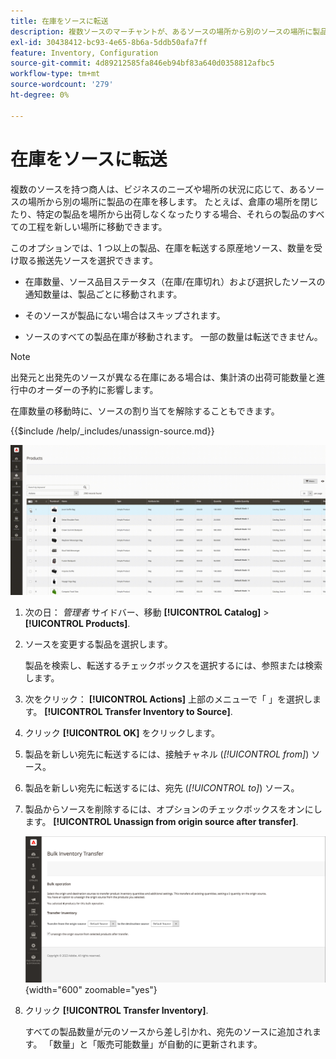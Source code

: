```yaml
---
title: 在庫をソースに転送
description: 複数ソースのマーチャントが、あるソースの場所から別のソースの場所に製品在庫を転送する方法を説明します。
exl-id: 30438412-bc93-4e65-8b6a-5ddb50afa7ff
feature: Inventory, Configuration
source-git-commit: 4d89212585fa846eb94bf83a640d0358812afbc5
workflow-type: tm+mt
source-wordcount: '279'
ht-degree: 0%

---
```


# 在庫をソースに転送

複数のソースを持つ商人は、ビジネスのニーズや場所の状況に応じて、あるソースの場所から別の場所に製品の在庫を移します。 たとえば、倉庫の場所を閉じたり、特定の製品を場所から出荷しなくなったりする場合、それらの製品のすべての工程を新しい場所に移動できます。

このオプションでは、1 つ以上の製品、在庫を転送する原産地ソース、数量を受け取る搬送先ソースを選択できます。

- 在庫数量、ソース品目ステータス（在庫/在庫切れ）および選択したソースの通知数量は、製品ごとに移動されます。

- そのソースが製品にない場合はスキップされます。

- ソースのすべての製品在庫が移動されます。 一部の数量は転送できません。

>[!NOTE]
>
>出発元と出発先のソースが異なる在庫にある場合は、集計済の出荷可能数量と進行中のオーダーの予約に影響します。

在庫数量の移動時に、ソースの割り当てを解除することもできます。

{{$include /help/_includes/unassign-source.md}}

![在庫を別のソースに転送](assets/inventory-bulk-transfer-source.gif)

1. 次の日： _管理者_ サイドバー、移動 **[!UICONTROL Catalog]** > **[!UICONTROL Products]**.

1. ソースを変更する製品を選択します。

   製品を検索し、転送するチェックボックスを選択するには、参照または検索します。

1. 次をクリック： **[!UICONTROL Actions]** 上部のメニューで「 」を選択します。 **[!UICONTROL Transfer Inventory to Source]**.

1. クリック **[!UICONTROL OK]** をクリックします。

1. 製品を新しい宛先に転送するには、接触チャネル (_[!UICONTROL from]_) ソース。

1. 製品を新しい宛先に転送するには、宛先 (_[!UICONTROL to]_) ソース。

1. 製品からソースを削除するには、オプションのチェックボックスをオンにします。 **[!UICONTROL Unassign from origin source after transfer]**.

   ![転送元と転送先を選択](assets/inventory-bulk-transfer-summary.png){width="600" zoomable="yes"}

1. クリック **[!UICONTROL Transfer Inventory]**.

   すべての製品数量が元のソースから差し引かれ、宛先のソースに追加されます。 「数量」と「販売可能数量」が自動的に更新されます。
